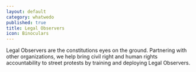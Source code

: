 ```yaml
---
layout: default
category: whatwedo
published: true
title: Legal Observers
icon: Binoculars
---
```



Legal Observers are the constitutions eyes on the ground. Partnering with other organizations, we help bring civil right and human rights accountability to street protests by training and deploying Legal Observers.
